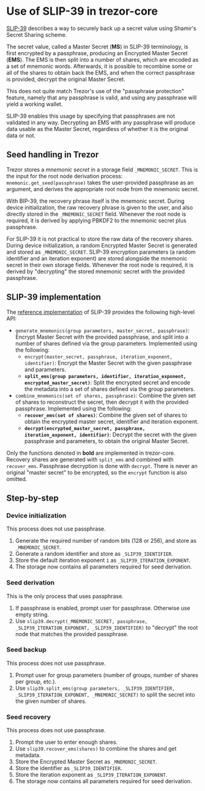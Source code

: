 # Use of SLIP-39 in trezor-core

[SLIP-39](https://github.com/satoshilabs/slips/blob/master/slip-0039.md) describes a way
to securely back up a secret value using Shamir's Secret Sharing scheme.

The secret value, called a Master Secret (**MS**) in SLIP-39 terminology, is first
encrypted by a passphrase, producing an Encrypted Master Secret (**EMS**). The EMS is
then split into a number of shares, which are encoded as a set of mnemonic words.
Afterwards, it is possible to recombine some or all of the shares to obtain back the
EMS, and when the correct passphrase is provided, decrypt the original Master Secret.

This does not quite match Trezor's use of the "passphrase protection" feature, namely
that any passphrase is valid, and using any passphrase will yield a working wallet.

SLIP-39 enables this usage by specifying that passphrases are not validated in any way.
Decrypting an EMS with any passphrase will produce data usable as the Master Secret,
regardless of whether it is the original data or not.


## Seed handling in Trezor

Trezor stores a _mnemonic secret_ in a storage field `_MNEMONIC_SECRET`. This is the
input for the root node derivation process: `mnemonic.get_seed(passphrase)` takes the
user-provided passphrase as an argument, and derives the appropriate root node from the
mnemonic secret.

With BIP-39, the recovery phrase itself is the mnemonic secret. During device
initialization, the raw recovery phrase is given to the user, and also directly stored
in the `_MNEMONIC_SECRET` field. Whenever the root node is required, it is derived by
applying PBKDF2 to the mnemonic secret plus passphrase.

For SLIP-39 it is not practical to store the raw data of the recovery shares. During
device initialization, a random Encrypted Master Secret is generated and stored as
`_MNEMONIC_SECRET`. SLIP-39 encryption parameters (a random identifier and an iteration
exponent) are stored alongside the mnemonic secret in their own storage fields. Whenever
the root node is required, it is derived by "decrypting" the stored mnemonic secret with
the provided passphrase.


## SLIP-39 implementation

The [reference implementation](https://github.com/trezor/python-shamir-mnemonic) of
SLIP-39 provides the following high-level API:

* `generate_mnemonics(group parameters, master_secret, passphrase)`: Encrypt Master
   Secret with the provided passphrase, and split into a number of shares defined via
   the group parameters.
   Implemented using the following:
   - `encrypt(master_secret, passphrase, iteration_exponent, identifier)`: Encrypt the
     Master Secret with the given passphrase and parameters.
   - **`split_ems(group parameters, identifier, iteration_exponent, encrypted_master_secret)`**:
     Split the encrypted secret and encode the metadata into a set of shares defined via
     the group parameters.
* `combine_mnemonics(set of shares, passphrase)`: Combine the given set of shares to
  reconstruct the secret, then decrypt it with the provided passphrase.
  Implemented using the following:
  - **`recover_ems(set of shares)`**: Combine the given set of shares to obtain the
    encrypted master secret, identifier and iteration exponent.
  - **`decrypt(encrypted_master_secret, passphrase, iteration_exponent, identifier)`**:
    Decrypt the secret with the given passphrase and parameters, to obtain the original
    Master Secret.

Only the functions denoted in **bold** are implemented in trezor-core. Recovery shares
are generated with `split_ems` and combined with `recover_ems`. Passphrase decryption is
done with `decrypt`. There is never an original "master secret" to be encrypted, so the
`encrypt` function is also omitted.


## Step-by-step

### Device initialization

This process does not use passphrase.

1. Generate the required number of random bits (128 or 256), and store as
   `_MNEMONIC_SECRET`.
2. Generate a random identifier and store as `_SLIP39_IDENTIFIER`.
3. Store the default iteration exponent `1` as `_SLIP39_ITERATION_EXPONENT`.
4. The storage now contains all parameters required for seed derivation.

### Seed derivation

This is the only process that uses passphrase.

1. If passphrase is enabled, prompt user for passphrase. Otherwise use empty string.
2. Use `slip39.decrypt(_MNEMONIC_SECRET, passphrase, _SLIP39_ITERATION_EXPONENT, _SLIP39_IDENTIFIER)`
   to "decrypt" the root node that matches the provided passphrase.

### Seed backup

This process does not use passphrase.

1. Prompt user for group parameters (number of groups, number of shares per group, etc.).
2. Use `slip39.split_ems(group parameters, _SLIP39_IDENTIFIER, _SLIP39_ITERATION_EXPONENT, _MNEMONIC_SECRET)` to split the secret into the given number of shares.

### Seed recovery

This process does not use passphrase.

1. Prompt the user to enter enough shares.
2. Use `slip39.recover_ems(shares)` to combine the shares and get metadata.
3. Store the Encrypted Master Secret as `_MNEMONIC_SECRET`.
4. Store the identifier as `_SLIP39_IDENTIFIER`.
5. Store the iteration exponent as `_SLIP39_ITERATION_EXPONENT`.
6. The storage now contains all parameters required for seed derivation.
